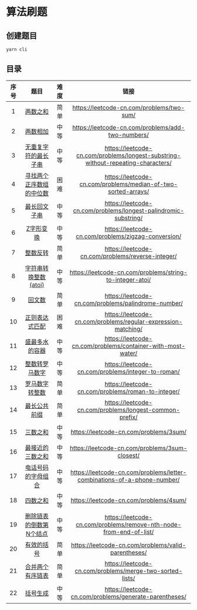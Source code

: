 # 算法刷题

## 创建题目

```shell
yarn cli
```

## 目录

|   序号   |   题目   | 难度 |                   链接                    |
| :------: | :--: | :---------------------------------------: | :---------------------------------------: |
| 1 | [两数之和](src/two-sum/README.md) | 简单 | https://leetcode-cn.com/problems/two-sum/ |
| 2 | [两数相加](src/add-two-numbers/README.md) | 中等 | https://leetcode-cn.com/problems/add-two-numbers/ |
| 3 | [无重复字符的最长子串](src/longest-substring-without-repeating-characters/README.md) | 中等 | https://leetcode-cn.com/problems/longest-substring-without-repeating-characters/ |
| 4 | [寻找两个正序数组的中位数](src/median-of-two-sorted-arrays/README.md) | 困难 | https://leetcode-cn.com/problems/median-of-two-sorted-arrays/ |
| 5 | [最长回文子串](src/longest-palindromic-substring/README.md) | 中等 | https://leetcode-cn.com/problems/longest-palindromic-substring/ |
| 6 | [Z字形变换](src/zigzag-conversion/README.md) | 中等 | https://leetcode-cn.com/problems/zigzag-conversion/ |
| 7 | [整数反转](src/reverse-integer/README.md) | 简单 | https://leetcode-cn.com/problems/reverse-integer/ |
| 8 | [字符串转换整数(atoi)](src/string-to-integer-atoi/README.md) | 中等 | https://leetcode-cn.com/problems/string-to-integer-atoi/ |
| 9 | [回文数](src/palindrome-number/README.md) | 简单 | https://leetcode-cn.com/problems/palindrome-number/ |
| 10 | [ 正则表达式匹配](src/regular-expression-matching/README.md) | 困难 | https://leetcode-cn.com/problems/regular-expression-matching/ |
| 11 | [盛最多水的容器](src/container-with-most-water/README.md) | 中等 | https://leetcode-cn.com/problems/container-with-most-water/ |
| 12 | [整数转罗马数字](src/integer-to-roman/README.md) | 中等 | https://leetcode-cn.com/problems/integer-to-roman/ |
| 13 | [罗马数字转整数](src/roman-to-integer/README.md) | 简单 | https://leetcode-cn.com/problems/roman-to-integer/ |
| 14 | [最长公共前缀](src/longest-common-prefix/README.md) | 简单 | https://leetcode-cn.com/problems/longest-common-prefix/ |
| 15 | [三数之和](src/three-sum/README.md) | 中等 | https://leetcode-cn.com/problems/3sum/ |
| 16 | [最接近的三数之和](src/three-sum-closest/README.md) | 中等 | https://leetcode-cn.com/problems/3sum-closest/ |
| 17 | [电话号码的字母组合](src/letter-combinations-of-a-phone-number/README.md) | 中等 | https://leetcode-cn.com/problems/letter-combinations-of-a-phone-number/ |
| 18 | [四数之和](src/four-sum/README.md) | 中等 | https://leetcode-cn.com/problems/4sum/ |
| 19 | [删除链表的倒数第N个结点](src/remove-nth-node-from-end-of-list/README.md) | 中等 | https://leetcode-cn.com/problems/remove-nth-node-from-end-of-list/ |
| 20 | [有效的括号](src/valid-parentheses/README.md) | 简单 | https://leetcode-cn.com/problems/valid-parentheses/ |
| 21 | [合并两个有序链表](src/merge-two-sorted-lists/README.md) | 简单 | https://leetcode-cn.com/problems/merge-two-sorted-lists/ |
| 22 | [括号生成](src/generate-parentheses/README.md) | 中等 | https://leetcode-cn.com/problems/generate-parentheses/ |
